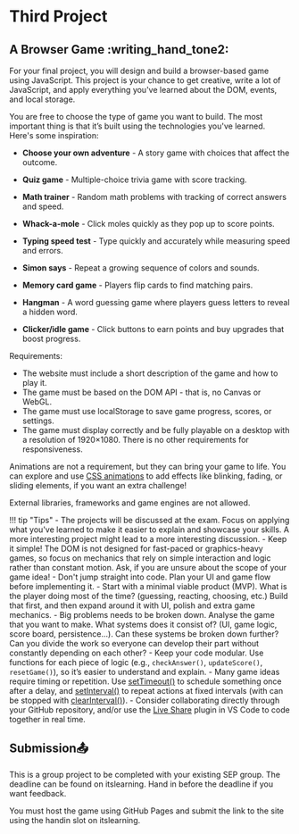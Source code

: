 # Third Project

## A Browser Game :writing_hand_tone2:

For your final project, you will design and build a browser-based game using JavaScript. This project is your chance to get creative, write a lot of JavaScript, and apply everything you've learned about the DOM, events, and local storage.

You are free to choose the type of game you want to build. The most important thing is that it’s built using the technologies you've learned. Here's some inspiration:

- __Choose your own adventure__ - A story game with choices that affect the outcome.

- __Quiz game__ - Multiple-choice trivia game with score tracking.

- __Math trainer__ - Random math problems with tracking of correct answers and speed.

- __Whack-a-mole__ - Click moles quickly as they pop up to score points.

- __Typing speed test__ - Type quickly and accurately while measuring speed and errors.

- __Simon says__ - Repeat a growing sequence of colors and sounds.

- __Memory card game__ - Players flip cards to find matching pairs.

- __Hangman__ - A word guessing game where players guess letters to reveal a hidden word.

- __Clicker/idle game__ - Click buttons to earn points and buy upgrades that boost progress.

Requirements:

- The website must include a short description of the game and how to play it.
- The game must be based on the DOM API - that is, no Canvas or WebGL.
- The game must use localStorage to save game progress, scores, or settings.
- The game must display correctly and be fully playable on a desktop with a resolution of 1920×1080. There is no other requirements for responsiveness.
    
Animations are not a requirement, but they can bring your game to life. You can explore and use [CSS animations](https://www.w3schools.com/css/css3_animations.asp) to add effects like blinking, fading, or sliding elements, if you want an extra challenge!

External libraries, frameworks and game engines are not allowed.

!!! tip "Tips"
    - The projects will be discussed at the exam. Focus on applying what you've learned to make it easier to explain and showcase your skills. A more interesting project might lead to a more interesting discussion.
    - Keep it simple! The DOM is not designed for fast-paced or graphics-heavy games, so focus on mechanics that rely on simple interaction and logic rather than constant motion. Ask, if you are unsure about the scope of your game idea!
    - Don't jump straight into code. Plan your UI and game flow before implementing it.
    - Start with a minimal viable product (MVP). What is the player doing most of the time? (guessing, reacting, choosing, etc.) Build that first, and then expand around it with UI, polish and extra game mechanics.
    - Big problems needs to be broken down. Analyse the game that you want to make. What systems does it consist of? (UI, game logic, score board, persistence...). Can these systems be broken down further? Can you divide the work so everyone can develop their part without constantly depending on each other?
    - Keep your code modular. Use functions for each piece of logic (e.g., `checkAnswer()`, `updateScore()`, `resetGame()`), so it’s easier to understand and explain.
    - Many game ideas require timing or repetition. Use [setTimeout()](https://developer.mozilla.org/en-US/docs/Web/API/Window/setTimeout) to schedule something once after a delay, and [setInterval()](https://developer.mozilla.org/en-US/docs/Web/API/Window/setInterval) to repeat actions at fixed intervals (with can be stopped with [clearInterval()](https://developer.mozilla.org/en-US/docs/Web/API/Window/clearInterval)).
    - Consider collaborating directly through your GitHub repository, and/or use the [Live Share](https://visualstudio.microsoft.com/services/live-share/) plugin in VS Code to code together in real time.

## Submission📤

This is a group project to be completed with your existing SEP group. The deadline can be found on itslearning. Hand in before the deadline if you want feedback.

You must host the game using GitHub Pages and submit the link to the site using the handin slot on itslearning.
